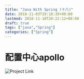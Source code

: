 ```yaml
---
title: "Java With Spring (十八)"
date: 2018-11-03T19:18:39+08:00
lastmod: 2018-11-10T20:22:12+08:00
draft: true
tags: ["java","Spring"]
categories: ["Spring"]
---
```


# 配置中心apollo

![Project Link](https://github.com/hyyfrank/play_with_springboot/tree/feature/lesson1)
